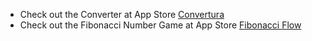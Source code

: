 
* Check out the Converter at App Store [Convertura](http://apps.apple.com/tr/app/basit-%C3%A7evirici/id6445921216?l=tr)
* Check out the Fibonacci Number Game at App Store [Fibonacci Flow](https://apps.apple.com/tr/app/fibonacci-flow-number-game/id6744247849?l=tr)
